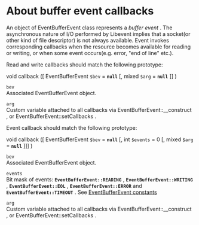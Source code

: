 About buffer event callbacks
============================

An object of <span class="classname">EventBufferEvent</span> class
represents a *buffer event* . The asynchronous nature of I/O performed
by Libevent implies that a socket(or other kind of file descriptor) is
not always available. Event invokes corresponding callbacks when the
resource becomes available for reading or writing, or when some event
occurs(e.g. error, "end of line" etc.).

Read and write callbacks should match the following prototype:

<span class="type">void</span> <span class="methodname">callback</span>
(\[ <span class="methodparam"> <span
class="type">EventBufferEvent</span> `$bev` <span class="initializer"> =
**`null`**</span> </span> \[, <span class="methodparam"> <span
class="type">mixed</span> `$arg` <span class="initializer"> =
**`null`**</span> </span> \]\] )

`bev`  
Associated <span class="classname">EventBufferEvent</span> object.

`arg`  
Custom variable attached to all callbacks via <span
class="methodname">EventBufferEvent::\_\_construct</span> , or <span
class="methodname">EventBufferEvent::setCallbacks</span> .

Event callback should match the following prototype:

<span class="type">void</span> <span class="methodname">callback</span>
(\[ <span class="methodparam"> <span
class="type">EventBufferEvent</span> `$bev` <span class="initializer"> =
**`null`**</span> </span> \[, <span class="methodparam"> <span
class="type">int</span> `$events` <span class="initializer"> = 0</span>
</span> \[, <span class="methodparam"> <span class="type">mixed</span>
`$arg` <span class="initializer"> = **`null`**</span> </span> \]\]\] )

`bev`  
Associated <span class="classname">EventBufferEvent</span> object.

`events`  
Bit mask of events: **`EventBufferEvent::READING`** ,
**`EventBufferEvent::WRITING`** , **`EventBufferEvent::EOL`** ,
**`EventBufferEvent::ERROR`** and **`EventBufferEvent::TIMEOUT`** . See
<a href="/class/eventbufferevent.html#Predefined%20Constants" class="link">EventBufferEvent constants</a>

`arg`  
Custom variable attached to all callbacks via <span
class="methodname">EventBufferEvent::\_\_construct</span> , or <span
class="methodname">EventBufferEvent::setCallbacks</span> .

